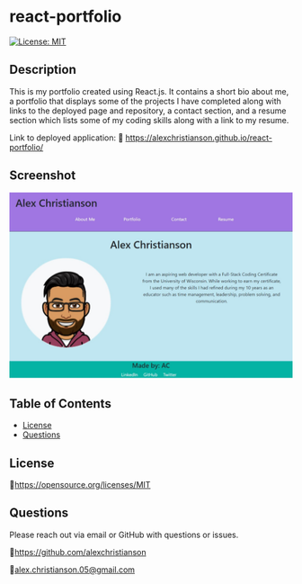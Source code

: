 # react-portfolio
[![License: MIT](https://img.shields.io/badge/License-MIT-yellow.svg)](https://opensource.org/licenses/MIT)

## Description 
This is my portfolio created using React.js. It contains a short bio about me, a portfolio that displays some of the projects I have completed along with links to the deployed page and repository, a contact section, and a resume section which lists some of my coding skills along with a link to my resume.

Link to deployed application: :link: https://alexchristianson.github.io/react-portfolio/

## Screenshot
![Screenshot of react portfolio](./src/assets/images/screenshot-react-portfolio.jpg)


## Table of Contents
* [License](#license)
* [Questions](#questions)

## License
🔗https://opensource.org/licenses/MIT


## Questions
Please reach out via email or GitHub with questions or issues.

🔗https://github.com/alexchristianson

📧alex.christianson.05@gmail.com
